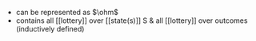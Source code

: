 - can be represented as $\ohm$
- contains all [[lottery]] over [[state(s)]] S & all [[lottery]] over outcomes (inductively defined)